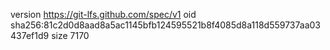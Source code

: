 version https://git-lfs.github.com/spec/v1
oid sha256:81c2d0d8aad8a5ac1145bfb124595521b8f4085d8a118d559737aa03437ef1d9
size 7170
